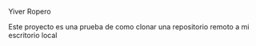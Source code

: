 Yiver Ropero

Este proyecto es una prueba de como clonar una repositorio remoto a mi escritorio local
